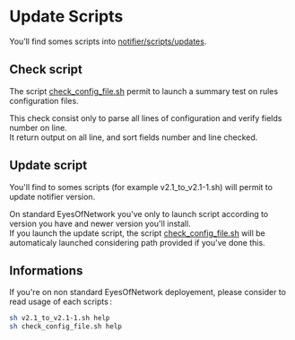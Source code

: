 # Update Scripts

You’ll find somes scripts into [notifier/scripts/updates](https://github.com/EyesOfNetworkCommunity/notifier/tree/master/scripts/updates).

## Check script
The script [check_config_file.sh](https://github.com/EyesOfNetworkCommunity/notifier/tree/master/scripts/updates/check_config_file.sh) permit to launch a summary test on rules configuration files.

This check consist only to parse all lines of configuration and verify fields number on line.  
It return output on all line, and sort fields number and line checked.

## Update script
You'll find to somes scripts (for example v2.1_to_v2.1-1.sh) will permit to update notifier version.

On standard EyesOfNetwork you've only to launch script according to version you have and newer version you'll install.  
If you launch the update script, the script [check_config_file.sh](https://github.com/EyesOfNetworkCommunity/notifier/tree/master/scripts/updates/check_config_file.sh) will be automaticaly launched considering path provided if you've done this.

## Informations
If you're on non standard EyesOfNetwork deployement, please consider to read usage of each scripts :
```bash
sh v2.1_to_v2.1-1.sh help
sh check_config_file.sh help
```
